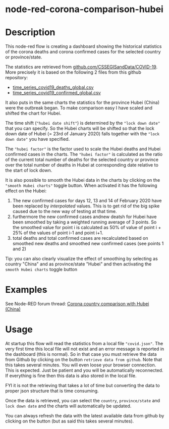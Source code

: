 node-red-corona-comparison-hubei
================================

# Description

This node-red flow is creating a dashboard showing the historical statistics of the corona deaths and corona confirmed cases for the selected country or province/state.

The statistics are retrieved from [github.com/CSSEGISandData/COVID-19](https://github.com/CSSEGISandData/COVID-19).  More precisely it is based on the following 2 files from this github repository:
 - [time_series_covid19_deaths_global.csv](https://github.com/CSSEGISandData/COVID-19/blob/master/csse_covid_19_data/csse_covid_19_time_series/time_series_covid19_deaths_global.csv)
 - [time_series_covid19_confirmed_global.csv](https://github.com/CSSEGISandData/COVID-19/blob/master/csse_covid_19_data/csse_covid_19_time_series/time_series_covid19_confirmed_global.csv)

It also puts in the same charts the statistics for the province Hubei (China) were the outbreak began.  To make comparison easy I have scaled and shifted the chart for Hubei.

The time shift (`"hubei date shift"`) is determined by the `"lock down date"` that you can specify.  So the Hubei charts will be shifted so that the lock down date of Hubei (= 23rd of January 2020) falls together with the `"lock down date"` you have specified.

The `"hubei factor"` is the factor used to scale the Hubei deaths and Hubei confirmed cases in the charts.  The `"hubei factor"` is calculated as the ratio of the current total number of deaths for the selected country or province over the total number of deaths in Hubei at corresponding date relative to the start of lock down.

It is also possible to smooth the Hubei data in the charts by clicking on the `"smooth Hubei charts"` toggle button.  When activated it has the following effect on the Hubei:
1. The new confirmed cases for days 12, 13 and 14 of February 2020 have been replaced by _interpolated_ values.  This is to get rid of the big spike caused due to the new way of testing at that time.
2. furthermore the new confirmed cases andnew deatsh for Hubei have been smoothed by taking a weighted running average of 3 points.  So the smoothed value for point i is calculated as 50% of value of point i + 25% of the values of point i-1 and point i+1.
3. total deaths and total confirmed cases are recalculated based on smoothed new deaths and smoothed new confirmed cases (see points 1 and 2)

Tip: you can also clearly visualize the effect of smoothing by selecting as country "China" and as province/state "Hubei" and then activating the `smooth Hubei charts` toggle button

# Examples

See Node-RED forum thread: [Corona country comparison with Hubei (China)](https://discourse.nodered.org/t/flow-corona-country-comparison-with-hubei-china/23237)

# Usage
At startup this flow will read the statistics from a local file `"covid.json"`.  The very first time this local file will not exist and an error message is reported in the dashboard (this is normal).
So in that case you must retrieve the data from Github by clicking on the button `retrieve data from github`.
Note that this takes several minutes.  You will even loose your browser connection.  This is expected.  Just be patient and you will be automatically reconnected.  If everything is fine then this data is also stored in the local file.

FYI it is not the retrieving that takes a lot of time but converting the data to proper json structure that is time consuming.

Once the data is retrieved, you can select the `country`, `province/state` and `lock down date` and the charts will automatically be updated.

You can always refresh the data with the latest available data from github by clicking on the button (but as said this takes several minutes).


